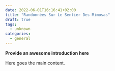 ```yaml
---
date: 2022-06-01T16:16:41+02:00
title: "Randonnées Sur Le Sentier Des Mimosas"
draft: true
tags:
  - unknown
categories:
  - general
---
```


**Provide an awesome introduction here**
<!--more-->

Here goes the main content.